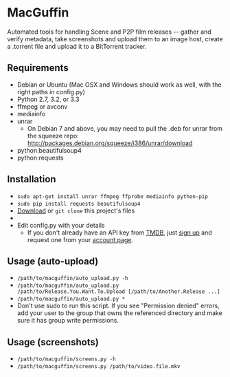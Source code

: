 MacGuffin
=========

Automated tools for handling Scene and P2P film releases -- gather and verify metadata, take
screenshots and upload them to an image host, create a .torrent file and upload it to a BitTorrent tracker.


Requirements
------------

- Debian or Ubuntu (Mac OSX and Windows should work as well, with the right paths in config.py)
- Python 2.7, 3.2, or 3.3
- ffmpeg or avconv
- mediainfo
- unrar
  - On Debian 7 and above, you may need to pull the .deb for unrar from the squeeze repo:
    http://packages.debian.org/squeeze/i386/unrar/download
- python:beautifulsoup4
- python:requests


Installation
------------

- `sudo apt-get install unrar ffmpeg ffprobe mediainfo python-pip`
- `sudo pip install requests beautifulsoup4`
- [Download](https://github.com/hwkns/macguffin/archive/master.zip) or `git clone` this project's files
-
- Edit config.py with your details
  - If you don't already have an API key from [TMDB](http://www.themoviedb.org), just
    [sign up](https://www.themoviedb.org/account/signup) and request one from your
    [account page](https://www.themoviedb.org/account).


Usage (auto-upload)
-------------------

- `/path/to/macguffin/auto_upload.py -h`
- `/path/to/macguffin/auto_upload.py /path/to/Release.You.Want.To.Upload [/path/to/Another.Release ...]`
- `/path/to/macguffin/auto_upload.py *`
- Don't use sudo to run this script.  If you see "Permission denied" errors, add your user to the group that owns the
referenced directory and make sure it has group write permissions.


Usage (screenshots)
-------------------

- `/path/to/macguffin/screens.py -h`
- `/path/to/macguffin/screens.py /path/to/video.file.mkv`
